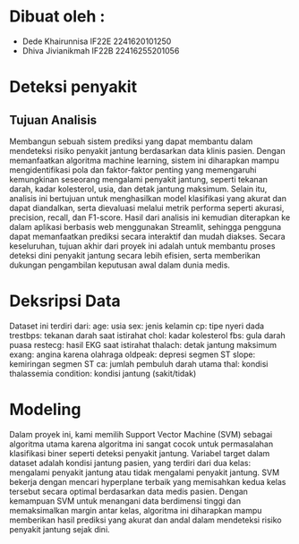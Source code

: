 # Dibuat oleh :
- Dede Khairunnisa IF22E 2241620101250
- Dhiva Jivianikmah IF22B 22416255201056

# Deteksi penyakit
## Tujuan Analisis
Membangun sebuah sistem prediksi yang dapat membantu dalam mendeteksi risiko penyakit jantung berdasarkan data klinis pasien. Dengan memanfaatkan algoritma machine learning, sistem ini diharapkan mampu mengidentifikasi pola dan faktor-faktor penting yang memengaruhi kemungkinan seseorang mengalami penyakit jantung, seperti tekanan darah, kadar kolesterol, usia, dan detak jantung maksimum. Selain itu, analisis ini bertujuan untuk menghasilkan model klasifikasi yang akurat dan dapat diandalkan, serta dievaluasi melalui metrik performa seperti akurasi, precision, recall, dan F1-score. Hasil dari analisis ini kemudian diterapkan ke dalam aplikasi berbasis web menggunakan Streamlit, sehingga pengguna dapat memanfaatkan prediksi secara interaktif dan mudah diakses. Secara keseluruhan, tujuan akhir dari proyek ini adalah untuk membantu proses deteksi dini penyakit jantung secara lebih efisien, serta memberikan dukungan pengambilan keputusan awal dalam dunia medis.

# Deksripsi Data
Dataset ini terdiri dari:
age: usia
sex: jenis kelamin
cp: tipe nyeri dada
trestbps: tekanan darah saat istirahat
chol: kadar kolesterol
fbs: gula darah puasa
restecg: hasil EKG saat istirahat
thalach: detak jantung maksimum
exang: angina karena olahraga
oldpeak: depresi segmen ST
slope: kemiringan segmen ST
ca: jumlah pembuluh darah utama
thal: kondisi thalassemia
condition: kondisi jantung (sakit/tidak)

# Modeling
Dalam proyek ini, kami memilih Support Vector Machine (SVM) sebagai algoritma utama karena algoritma ini sangat cocok untuk permasalahan klasifikasi biner seperti deteksi penyakit jantung. Variabel target dalam dataset adalah kondisi jantung pasien, yang terdiri dari dua kelas: mengalami penyakit jantung atau tidak mengalami penyakit jantung. SVM bekerja dengan mencari hyperplane terbaik yang memisahkan kedua kelas tersebut secara optimal berdasarkan data medis pasien. Dengan kemampuan SVM untuk menangani data berdimensi tinggi dan memaksimalkan margin antar kelas, algoritma ini diharapkan mampu memberikan hasil prediksi yang akurat dan andal dalam mendeteksi risiko penyakit jantung sejak dini.

